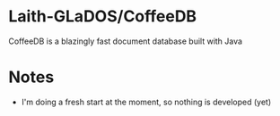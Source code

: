 # Laith-GLaDOS/CoffeeDB
CoffeeDB is a blazingly fast document database built with Java

# Notes
 - I'm doing a fresh start at the moment, so nothing is developed (yet)